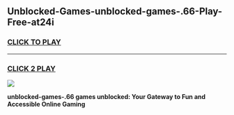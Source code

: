 
## Unblocked-Games-unblocked-games-.66-Play-Free-at24i
<h3>
<a href="https://premium76.site?title=unblocked-games-.66&ref=18A">CLICK TO PLAY</a></h3>
<hr>

<h3>
<a href="https://premium76.site?title=unblocked-games-.66&ref=18A">CLICK 2 PLAY</a>
  
</h3>

<a href="https://premium76.site?title=unblocked-games-.66&ref=18A"><img src="https://clearcache.store/games.png"></a>


**unblocked-games-.66 games unblocked: Your Gateway to Fun and Accessible Online Gaming**
